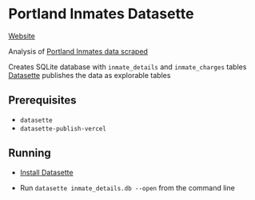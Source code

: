 # Portland Inmates Datasette

[Website](https://pdx-inmates-database.vercel.app/)

Analysis of [Portland Inmates data scraped](https://github.com/NguyenDa18/Portland-Jail-Data-Crawler)

Creates SQLite database with `inmate_details` and `inmate_charges` tables
[Datasette](https://datasette.io/) publishes the data as explorable tables

## Prerequisites

- `datasette`
- `datasette-publish-vercel`

## Running

- [Install Datasette](https://docs.datasette.io/en/stable/installation.html#installation)

- Run `datasette inmate_details.db --open` from the command line
